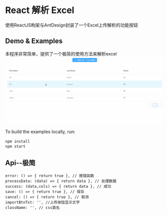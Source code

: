 React 解析 Excel 
=====

使用ReactJS构架与AntDesign封装了一个Excel上传解析的功能按钮

## Demo & Examples
本程序非常简单，提供了一个极简的使用方法来解析excel
![image](https://github.com/hongtaodai/react-excel/blob/master/src/src/imgs/a.gif)

To build the examples locally, run:

```
npm install
npm start
```

## Api--极简
    error: () => { return true }, // 报错函数
    processData: (data) => { return data }, // 处理数据
    success: (data,cols) => { return data }, // 成功
    save: () => { return true }, // 保存
    cancel: () => { return true }, // 取消
    importBtnTxt: '', //上传按钮显示文字
    className: '', // css类名